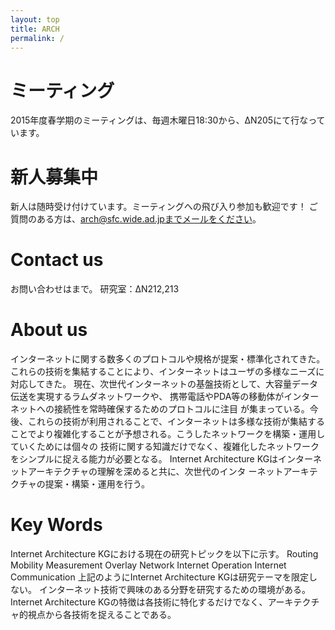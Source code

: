 ```yaml
---
layout: top
title: ARCH
permalink: /
---
```

# ミーティング
2015年度春学期のミーティングは、毎週木曜日18:30から、ΔN205にて行なっています。

# 新人募集中
新人は随時受け付けています。ミーティングへの飛び入り参加も歓迎です！
ご質問のある方は、arch@sfc.wide.ad.jpまでメールをください。

# Contact us
お問い合わせはまで。
研究室：ΔN212,213

# About us
インターネットに関する数多くのプロトコルや規格が提案・標準化されてきた。 これらの技術を集結することにより、インターネットはユーザの多様なニーズに対応してきた。 現在、次世代インターネットの基盤技術として、大容量データ伝送を実現するラムダネットワークや、 携帯電話やPDA等の移動体がインターネットへの接続性を常時確保するためのプロトコルに注目 が集まっている。今後、これらの技術が利用されることで、インターネットは多様な技術が集結する ことでより複雑化することが予想される。こうしたネットワークを構築・運用していくためには個々の 技術に関する知識だけでなく、複雑化したネットワークをシンプルに捉える能力が必要となる。 Internet Architecture KGはインターネットアーキテクチャの理解を深めると共に、次世代のインタ ーネットアーキテクチャの提案・構築・運用を行う。

# Key Words
Internet Architecture KGにおける現在の研究トピックを以下に示す。
Routing
Mobility
Measurement
Overlay Network
Internet Operation
Internet Communication
上記のようにInternet Architecture KGは研究テーマを限定しない。 インターネット技術で興味のある分野を研究するための環境がある。Internet Architecture KGの特徴は各技術に特化するだけでなく、アーキテクチャ的視点から各技術を捉えることである。
